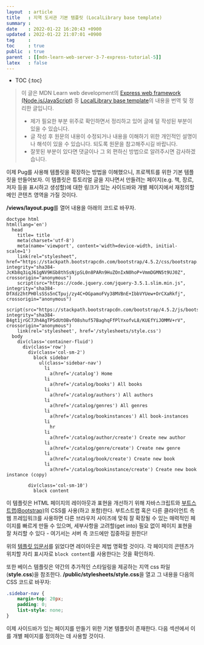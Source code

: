 ```yaml
---
layout  : article
title   : 지역 도서관 기본 템플릿 (LocalLibrary base template)
summary : 
date    : 2022-01-22 16:20:43 +0900
updated : 2022-01-22 21:07:01 +0900
tag     : 
toc     : true
public  : true
parent  : [[mdn-learn-web-server-3-7-express-tutorial-5]]
latex   : false
---
```

* TOC
{:toc}

> 이 글은 MDN Learn web development의 [Express web framework (Node.js/JavaScript)](https://developer.mozilla.org/en-US/docs/Learn/Server-side/Express_Nodejs) 중 [LocalLibrary base template](https://developer.mozilla.org/en-US/docs/Learn/Server-side/Express_Nodejs/Displaying_data/LocalLibrary_base_template)의 내용을 번역 및 정리한 글입니다.
>
> * 제가 필요한 부분 위주로 확인하면서 정리하고 있어 글에 덜 작성된 부분이 있을 수 있습니다.
> * 글 작성 후 원문의 내용이 수정되거나 내용을 이해하기 위한 개인적인 설명이나 해석이 있을 수 있습니다. 되도록 원문을 참고해주시길 바랍니다.
> * 잘못된 부분이 있다면 댓글이나 그 외 편하신 방법으로 알려주시면 감사하겠습니다.

이제 Pug를 사용해 템플릿을 확장하는 방법을 이해했으니, 프로젝트를 위한 기본 템플릿을 만들어보자. 이 템플릿은 튜토리얼 글을 지나면서 만들려는 페이지(e.g. 책, 장르, 저자 등을 표시하고 생성할)에 대한 링크가 있는 사이드바와 개별 페이지에서 재정의할 메인 콘텐츠 영역을 가질 것이다.

**/views/layout.pug**를 열어 내용을 아래의 코드로 바꾸자.

```pug
doctype html
html(lang='en')
  head
    title= title
    meta(charset='utf-8')
    meta(name='viewport', content='width=device-width, initial-scale=1')
    link(rel="stylesheet", href="https://stackpath.bootstrapcdn.com/bootstrap/4.5.2/css/bootstrap.min.css", integrity="sha384-JcKb8q3iqJ61gNV9KGb8thSsNjpSL0n8PARn9HuZOnIxN0hoP+VmmDGMN5t9UJ0Z", crossorigin="anonymous")
    script(src="https://code.jquery.com/jquery-3.5.1.slim.min.js", integrity="sha384-DfXdz2htPH0lsSSs5nCTpuj/zy4C+OGpamoFVy38MVBnE+IbbVYUew+OrCXaRkfj", crossorigin="anonymous")
    script(src="https://stackpath.bootstrapcdn.com/bootstrap/4.5.2/js/bootstrap.min.js", integrity="sha384-B4gt1jrGC7Jh4AgTPSdUtOBvfO8shuf57BaghqFfPlYxofvL8/KUEfYiJOMMV+rV", crossorigin="anonymous")
    link(rel='stylesheet', href='/stylesheets/style.css')
  body
    div(class='container-fluid')
      div(class='row')
        div(class='col-sm-2')
          block sidebar
            ul(class='sidebar-nav')
              li
                a(href='/catalog') Home
              li
                a(href='/catalog/books') All books
              li
                a(href='/catalog/authors') All authors
              li
                a(href='/catalog/genres') All genres
              li
                a(href='/catalog/bookinstances') All book-instances
              li
                hr
              li
                a(href='/catalog/author/create') Create new author
              li
                a(href='/catalog/genre/create') Create new genre
              li
                a(href='/catalog/book/create') Create new book
              li
                a(href='/catalog/bookinstance/create') Create new book instance (copy)

        div(class='col-sm-10')
          block content
```

이 템플릿은 HTML 페이지의 레이아웃과 표현을 개선하기 위해 자바스크립트와 [부트스트랩(Bootstrap)](https://getbootstrap.com)의 CSS를 사용(하고 포함)한다. 부트스트랩 혹은 다른 클라이언트 측 웹 프레임워크를 사용하면 다른 브라우저 사이즈에 맞춰 잘 확장될 수 있는 매력적인 페이지를 빠르게 만들 수 있으며, 세부사항을 고려할(get into) 필요 없이 페이지 표현을 잘 처리할 수 있다 - 여기서는 서버 측 코드에만 집중하길 원한다!

위의 [템플릿 입문서](https://developer.mozilla.org/en-US/docs/Learn/Server-side/Express_Nodejs/Displaying_data#template_primer)를 읽었다면 레이아웃은 제법 명확할 것이다. 각 페이지의 콘텐츠가 위치할 자리 표시자로 `block content`를 사용한다는 것을 확인하자.

또한 베이스 템플릿은 약간의 추가적인 스타일링을 제공하는 지역 css 파일(**style.css**)을 참조한다. **/public/stylesheets/style.css**을 열고 그 내용을 다음의 CSS 코드로 바꾸자:

```css
.sidebar-nav {
    margin-top: 20px;
    padding: 0;
    list-style: none;
}
```

이제 사이드바가 있는 페이지를 만들기 위한 기본 템플릿이 존재한다. 다음 섹션에서 이를 개별 페이지를 정의하는 데 사용할 것이다.
